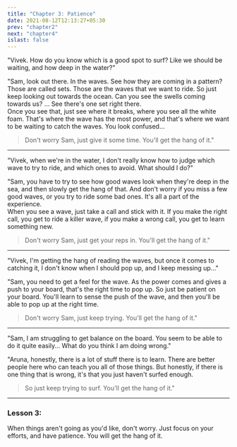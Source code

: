 ```yaml
---
title: "Chapter 3: Patience"
date: 2021-08-12T12:13:27+05:30
prev: "chapter2"
next: "chapter4"
islast: false
---
```


"Vivek. How do you know which is a good spot to surf? Like we should be
waiting, and how deep in the water?"


"Sam, look out there. In the waves. See how they are coming in a
pattern? Those are called sets. Those are the waves that we want to
ride. So just keep looking out towards the ocean. Can you see the swells
coming towards us? ... See there's one set right there.
<br>
Once you see that, just see where it breaks, where you see all the white
foam. That's where the wave has the most power, and that's where we want
to be waiting to catch the waves. You look confused...
> Don't worry Sam, just give it some time. You'll get the hang of it."

---

"Vivek, when we're in the water, I don't really know how to judge which
wave to try to ride, and which ones to avoid. What should I do?"

"Sam, you have to try to see how good waves look when they're deep in
the sea, and then slowly get the hang of that. And don't worry if you
miss a few good waves, or you try to ride some bad ones. It's all a part
of the experience.
<br>
When you see a wave, just take a call and stick with it. If you make the
right call, you get to ride a killer wave, if you make a wrong call, you
get to learn something new.
> Don't worry Sam, just get your reps in. You'll get the hang of it."

---

"Vivek, I'm getting the hang of reading the waves, but once it comes to
catching it, I don't know when I should pop up, and I keep messing
up..."

"Sam, you need to get a feel for the wave. As the power comes and gives
a push to your board, that's the right time to pop up. So just be
patient on your board. You'll learn to sense the push of the wave, and
then you'll be able to pop up at the right time.
> Don't worry Sam, just keep trying. You'll get the hang of it."

---

"Sam, I am struggling to get balance on the board. You seem to be able
to do it quite easily... What do you think I am doing wrong."

"Aruna, honestly, there is a lot of stuff there is to learn. There are
better people here who can teach you all of those things. But honestly,
if there is one thing that is wrong, it's that you just
haven't surfed enough.
> So just keep trying to surf. You'll get the hang of it."

---

### Lesson 3:
When things aren't going as you'd like, don't worry. Just focus on your
efforts, and have patience. You will get the hang of it.
